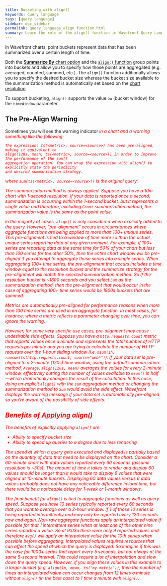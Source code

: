 ```yaml
---
title: Bucketing with align()
keywords: query language
tags: [query language]
sidebar: doc_sidebar
permalink: query_language_align_function.html
summary: Learn the role of the align() function in Wavefront Query Language expressions.
---
```


In Wavefront charts, point buckets represent data that has been summarized over a certain length of time.

Both the [**Summarize By** chart option](charts.html#summarize-by) and the [`align()` function](query_language_reference.html#filtering-and-comparison-functions) group points into buckets and allow you to specify how those points are aggregated (e.g. averaged, counted, summed, etc.).  The `align()` function additionally allows you to specify the desired bucket size whereas the bucket size available to the summarization method is automatically set based on the [chart resolution](charts_customizing.html#charts_resolution).

To support bucketing, `align()` supports the value `bw` (bucket window) for the `timeWindow` parameter. 

## The Pre-Align Warning

Sometimes you will see the warning indicator <i class="fa-exclamation-triangle fa" style="color: red;"/> in a chart and a warning something like the following:

```
The expression: ts(<metric>, source=<source>) has been pre-aligned, making it equivalent to
align(120s, mean, ts(<metric>, source=<source>)) in order to improve the performance of the sum()
aggregation operation. You can wrap the expression with align() to explicitly state the periodicity
and desired summarization strategy.
```

where `sum(ts(<metric>, source=<source>))` is the original query.

The summarization method is always applied. Suppose you have a 10m chart with 1-second resolution. If your data is reported once a second, summarization is occurring within the 1-second bucket, but it represents a single value and therefore, excluding `Count` summarization method, the summarization value is the same as the point value.

In the majority of cases, `align()` is only considered when explicitly added to the query. However, "pre-alignment" occurs in circumstances where aggregate functions are being applied to more than 100+ unique series. This pre-alignment is tied to a window of time more so than the actual unique series reporting data at any given moment. For example, if 100+ series are reporting data at the same time for 50% of your chart but less than 100 series for the other 50%, then the entire chart window will be pre-aligned if you attempt to aggregate those series into a single series. When aggregating 100+ time series, the pre-alignment that occurs includes a time window equal to the resolution bucket and the summarize strategy for the pre-alignment will match the selected summarization method. So if the resolution bucket is ~1800 seconds and you select `Sum` as the summarization method, then the pre-alignment that would occur in the case of aggregating 100+ time series would be 1800s buckets that are summed.

Metrics are automatically pre-aligned for performance reasons when more than 100 time series are used in an aggregate function. In most cases, for instance, where a metric reflects a parameter changing over time, you can ignore the warning.

However, for some very specific use cases, pre-alignment may cause undesirable side effects. Suppose you have a `http.requests.count` metric that reports values once a minute and represents the total number of HTTP requests per minute and you are trying to calculate the number of HTTP requests over the 1-hour sliding window (i.e. `msum(1h, rawsum(ts(http.requests.count, source="web*")`). If your data set is pre-aligned to a 2-minute (120s) time window, using the default summarization method, `Average`, `align(120s, mean)` averages the values for every 2-minute window, effectively cutting the number of values available to `msum()` in half&mdash;which dramatically changes the result of the calculation. In this case, doing an explicit `align()` with the `sum` aggregation method or changing the summarization method to `Sum` would avoid the side effect. Wavefront displays the warning message if your data set is automatically pre-aligned so you're aware of the possibility of side effects.

## Benefits of Applying align()

The benefits of explicitly applying `align()` are:

- Ability to specify bucket size
- Ability to speed up queries to a degree due to less rendering

The speed at which a query gets executed and displayed is partially based on the quantity of data that need to be displayed on the chart. Consider a 60-minute chart with data values reported every 60 seconds (assume resolution is ~30s). The amount of time it takes to render and display 60 values should be longer than it would take to display 6 values that were aligned at 10-minute buckets. Displaying 60 data values versus 6 data values probably does not have any noticeable difference in load time, but there would be a noticeable delay for 1-week or 1-month windows.

The final benefit for `align()` is tied to aggregate functions as well as query speed. Suppose you have 10 series typically reported every 60 seconds that you want to average over a 2-hour window. If 1 of those 10 series is being reported intermittently and may only be reported every 120 seconds now and again. Non-raw aggregate functions apply an interpolated value if possible for that 1 intermittent series when at least one of the other nine series reported a value. So at 9:03a there were only 9 reported values and therefore `avg()` will apply an interpolated value for the 10th series when possible before aggregating. Interpolated values requires resources that can affect the speed at which the query is displayed. So imagine if this was the case for 1000+ series that report every 5 seconds, but not always at the same 5-second interval. This could require a lot of interpolation and slow down the query speed. However, if you align these values in this example to a larger bucket (e.g. `align(1m, mean, ts("my.metric"))`, then the number of times an interpolated value can occur changes from 12 times a minute without `align()` (in the best case) to 1 time a minute with `align()`.
